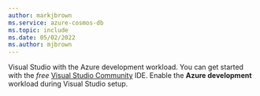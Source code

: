 ```yaml
---
author: markjbrown
ms.service: azure-cosmos-db
ms.topic: include
ms.date: 05/02/2022
ms.author: mjbrown
---
```

Visual Studio with the Azure development workload. You can get started with the *free* [Visual Studio Community](https://visualstudio.microsoft.com/vs/community/) IDE. Enable the **Azure development** workload during Visual Studio setup.
